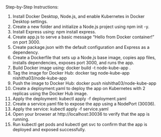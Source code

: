 Step-by-Step Instructions:
1. Install Docker Desktop, Node.js, and enable Kubernetes in Docker Desktop settings.
2. Create a new folder and initialize a Node.js project using npm init -y.
3. Install Express using: npm install express.
4. Create app.js to serve a basic message “Hello from Docker container!” on port 3000.
5. Create package.json with the default configuration and Express as a dependency.
6. Create a Dockerfile that sets up a Node.js base image, copies app files, installs dependencies, exposes port 3000, and runs the app.
7. Build Docker image using:
docker build -t node-kube-app .
8. Tag the image for Docker Hub:
docker tag node-kube-app nishitha03/node-kube-app
9. Push the image to Docker Hub:
docker push nishitha03/node-kube-app
10. Create a deployment.yaml to deploy the app on Kubernetes with 2 replicas using the Docker Hub image.
11. Apply the deployment:
kubectl apply -f deployment.yaml
12. Create a service.yaml file to expose the app using a NodePort (30036).
13. Apply the service:
kubectl apply -f service.yaml
14. Open your browser at http://localhost:30036 to verify that the app is running.
15. Run kubectl get pods and kubectl get svc to confirm that the app is deployed and exposed successfully.
